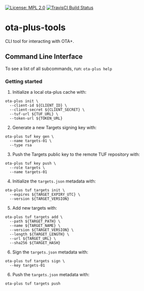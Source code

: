[![License: MPL 2.0](https://img.shields.io/badge/License-MPL%202.0-brightgreen.svg)](https://opensource.org/licenses/MPL-2.0)
[![TravisCI Build Status](https://travis-ci.org/advancedtelematic/ota-plus-tools.svg?branch=develop)](https://travis-ci.org/advancedtelematic/ota-plus-tools)
# ota-plus-tools

CLI tool for interacting with OTA+.

## Command Line Interface

To see a list of all subcommands, run: `ota-plus help`

### Getting started

1. Initialize a local ota-plus cache with:
```
ota-plus init \
  --client-id ${CLIENT_ID} \
  --client-secret ${CLIENT_SECRET} \
  --tuf-url ${TUF_URL} \
  --token-url ${TOKEN_URL}
```

2. Generate a new Targets signing key with:
```
ota-plus tuf key gen \
  --name targets-01 \
  --type rsa
```

3. Push the Targets public key to the remote TUF repository with:
```
ota-plus tuf key push \
  --role targets \
  --name targets-01
```

4. Initialize the `targets.json` metadata with:
```
ota-plus tuf targets init \
  --expires ${TARGET_EXPIRY_UTC} \
  --version ${TARGET_VERSION}
```

5. Add new targets with:
```
ota-plus tuf targets add \
  --path ${TARGET_PATH} \
  --name ${TARGET_NAME} \
  --version ${TARGET_VERSION} \
  --length ${TARGET_LENGTH} \
  --url ${TARGET_URL} \
  --sha256 ${TARGET_HASH}
```

6. Sign the `targets.json` metadata with:
```
ota-plus tuf targets sign \
  --key targets-01
```

6. Push the `targets.json` metadata with:
```
ota-plus tuf targets push
```
